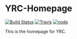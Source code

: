 # YRC-Homepage

[![Build Status](https://travis-ci.org/YueResearchCenter/YRC-Homepage.svg?branch=master)](https://travis-ci.org/YueResearchCenter/YRC-Homepage)
[![Travis](https://img.shields.io/travis/YueResearchCenter/YRC-Homepage.svg)](https://travis-ci.org/YueResearchCenter/YRC-Homepage)
[![node](https://img.shields.io/node/v/gh-badges.svg)]()

This is the homepage for YRC.

